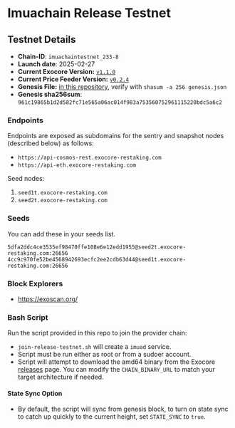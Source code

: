 # Imuachain Release Testnet

## Testnet Details

- **Chain-ID**: `imuachaintestnet_233-8`
- **Launch date**: 2025-02-27
- **Current Exocore Version:** [`v1.1.0`](https://github.com/imua-xyz/imuachain/releases/tag/v1.1.0) 
- **Current Price Feeder Version:** [`v0.2.4`](https://github.com/imua-xyz/price-feeder/releases/tag/v0.2.4)
- **Genesis File:** [in this repository](genesis/imuachaintestnet_233-8.json), verify with `shasum -a 256 genesis.json`
- **Genesis sha256sum**: `961c19865b1d2d582fc71e565a06ac014f983a753560752961115220bdc5a6c2`

### Endpoints

Endpoints are exposed as subdomains for the sentry and snapshot nodes (described below) as follows:

* `https://api-cosmos-rest.exocore-restaking.com`
* `https://api-eth.exocore-restaking.com`

Seed nodes:

1. `seed1t.exocore-restaking.com`
2. `seed2t.exocore-restaking.com`

### Seeds

You can add these in your seeds list.

```
5dfa2ddc4ce3535ef98470ffe108e6e12edd1955@seed2t.exocore-restaking.com:26656
4cc9c970fe52be4568942693ecfc2ee2cdb63d44@seed1t.exocore-restaking.com:26656
```

### Block Explorers

  - https://exoscan.org/

### Bash Script

Run the script provided in this repo to join the provider chain:
* `join-release-testnet.sh` will create a `imuad` service.
* Script must be run either as root or from a sudoer account.
* Script will attempt to download the amd64 binary from the Exocore [releases](https://github.com/ExocoreNetwork/exocore/releases) page. You can modify the `CHAIN_BINARY_URL` to match your target architecture if needed.

#### State Sync Option

* By default, the script will sync from genesis block, to turn on state sync to catch up quickly to the current height, set `STATE_SYNC` to `true`.
